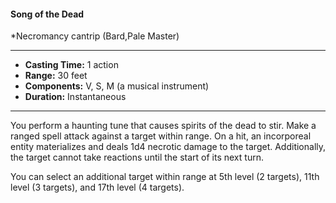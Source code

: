 #### Song of the Dead
*Necromancy cantrip (Bard,Pale Master)
___
- **Casting Time:** 1 action
- **Range:** 30 feet
- **Components:** V, S, M (a musical instrument)
- **Duration:** Instantaneous
---
You perform a haunting tune that causes spirits of the dead to stir. Make a ranged spell attack against a target within range. On a hit, an incorporeal entity materializes and deals 1d4 necrotic damage to the target. Additionally, the target cannot take reactions until the start of its next turn.

You can select an additional target within range at 5th level (2 targets), 11th level (3 targets), and 17th level (4 targets).
